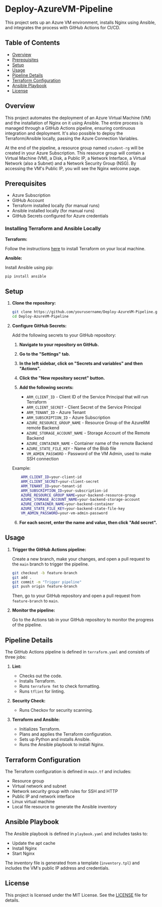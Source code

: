 # Deploy-AzureVM-Pipeline

This project sets up an Azure VM environment, installs Nginx using Ansible, and integrates the process with GitHub Actions for CI/CD.

## Table of Contents

- [Overview](#overview)
- [Prerequisites](#prerequisites)
- [Setup](#setup)
- [Usage](#usage)
- [Pipeline Details](#pipeline-details)
- [Terraform Configuration](#terraform-configuration)
- [Ansible Playbook](#ansible-playbook)
- [License](#license)

## Overview

This project automates the deployment of an Azure Virtual Machine (VM) and the installation of Nginx on it using Ansible. The entire process is managed through a GitHub Actions pipeline, ensuring continuous integration and deployment. It's also possible to deploy the Terraform/Ansible locally, passing the Azure Connection Variables.

At the end of the pipeline, a resource group named `student-rg` will be created in your Azure Subscription. This resource group will contain a Virtual Machine (VM), a Disk, a Public IP, a Network Interface, a Virtual Network (also a Subnet) and a Network Security Group (NSG). By accessing the VM's Public IP, you will see the Nginx welcome page.

## Prerequisites

- Azure Subscription
- GitHub Account
- Terraform installed locally (for manual runs)
- Ansible installed locally (for manual runs)
- GitHub Secrets configured for Azure credentials

### Installing Terraform and Ansible Locally

**Terraform:**

Follow the instructions [here](https://learn.hashicorp.com/tutorials/terraform/install-cli) to install Terraform on your local machine.

**Ansible:**

Install Ansible using pip:

```sh
pip install ansible
```
## Setup

1. **Clone the repository:**

    ```sh
    git clone https://github.com/yourusername/Deploy-AzureVM-Pipeline.git
    cd Deploy-AzureVM-Pipeline
    ```

2. **Configure GitHub Secrets:**

    Add the following secrets to your GitHub repository:

    1. **Navigate to your repository on GitHub.**
    2. **Go to the "Settings" tab.**
    3. **In the left sidebar, click on "Secrets and variables" and then "Actions".**
    4. **Click the "New repository secret" button.**
    5. **Add the following secrets:**

        - `ARM_CLIENT_ID` - Client ID of the Service Principal that will run Terraform
        - `ARM_CLIENT_SECRET` - Client Secret of the Service Principal
        - `ARM_TENANT_ID` - Azure Tenant
        - `ARM_SUBSCRIPTION_ID` - Azure Subscription
        - `AZURE_RESOURCE_GROUP_NAME` - Resource Group of the AzureRM remote Backend
        - `AZURE_STORAGE_ACCOUNT_NAME` - Storage Account of the Remote Backend
        - `AZURE_CONTAINER_NAME` - Container name of the remote Backend
        - `AZURE_STATE_FILE_KEY` - Name of the Blob file
        - `VM_ADMIN_PASSWORD` - Password of the VM Admin, used to make SSH connection
    
    Example:
    ```sh
        ARM_CLIENT_ID=your-client-id
        ARM_CLIENT_SECRET=your-client-secret
        ARM_TENANT_ID=your-tenant-id
        ARM_SUBSCRIPTION_ID=your-subscription-id
        AZURE_RESOURCE_GROUP_NAME=your-backend-resource-group
        AZURE_STORAGE_ACCOUNT_NAME=your-backend-storage-account
        AZURE_CONTAINER_NAME=your-backend-container
        AZURE_STATE_FILE_KEY=your-backend-state-file-key
        VM_ADMIN_PASSWORD=your-vm-admin-password
    ```
    6. **For each secret, enter the name and value, then click "Add secret".**

## Usage

1. **Trigger the GitHub Actions pipeline:**

    Create a new branch, make your changes, and open a pull request to the `main` branch to trigger the pipeline.

    ```sh
    git checkout -b feature-branch
    git add .
    git commit -m "Trigger pipeline"
    git push origin feature-branch
    ```

    Then, go to your GitHub repository and open a pull request from `feature-branch` to `main`.

2. **Monitor the pipeline:**

    Go to the Actions tab in your GitHub repository to monitor the progress of the pipeline.

## Pipeline Details

The GitHub Actions pipeline is defined in `terraform.yaml` and consists of three jobs:

1. **Lint:**
    - Checks out the code.
    - Installs Terraform.
    - Runs `terraform fmt` to check formatting.
    - Runs `tflint` for linting.

2. **Security Check:**
    - Runs Checkov for security scanning.

3. **Terraform and Ansible:**
    - Initializes Terraform.
    - Plans and applies the Terraform configuration.
    - Sets up Python and installs Ansible.
    - Runs the Ansible playbook to install Nginx.

## Terraform Configuration

The Terraform configuration is defined in `main.tf` and includes:

- Resource group
- Virtual network and subnet
- Network security group with rules for SSH and HTTP
- Public IP and network interface
- Linux virtual machine
- Local file resource to generate the Ansible inventory

## Ansible Playbook

The Ansible playbook is defined in `playbook.yaml` and includes tasks to:

- Update the apt cache
- Install Nginx
- Start Nginx

The inventory file is generated from a template (`inventory.tpl`) and includes the VM's public IP address and credentials.

## License

This project is licensed under the MIT License. See the [LICENSE](LICENSE) file for details.